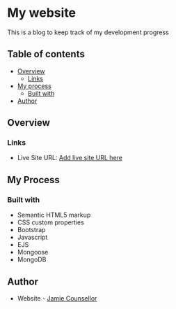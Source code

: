 # My website

This is a blog to keep track of my development progress

## Table of contents

- [Overview](#overview)
  - [Links](#links)
- [My process](#process)
  - [Built with](#built)
- [Author](#author)


## Overview

### Links

- Live Site URL: [Add live site URL here](https://your-live-site-url.com)

## My Process

### Built with
- Semantic HTML5 markup
- CSS custom properties
- Bootstrap
- Javascript
- EJS
- Mongoose
- MongoDB

## Author

- Website - [Jamie Counsellor](https://counsellorj.herokuapp.com/)
